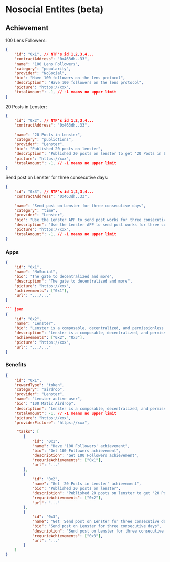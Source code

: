 # Nosocial Entites (beta)

## Achievement

100 Lens Followers:
``` json
{
    "id": "0x1", // NTF's id 1,2,3,4...
    "contractAddress": "0x463dh..33",
    "name": "100 Lens Followers",
    "category": "popularity",
    "provider": "NoSocial",
    "bio": "Have 100 followers on the lens protocol",
    "description": "Have 100 followers on the lens protocol",
    "picture": "https://xxx",
    "totalAmount": -1, // -1 means no upper limit
}
```

20 Posts in Lenster:
``` json
{
    "id": "0x2", // NTF's id 1,2,3,4...
    "contractAddress": "0x463dh..33",
    
    "name": "20 Posts in Lenster",
    "category": "publictions",
    "provider": "Lenster",
    "bio": "Published 20 posts on lenster",
    "description": "Published 20 posts on lenster to get '20 Posts in Lenster' achievement",
    "picture": "https://xxx",
    "totalAmount": -1, // -1 means no upper limit
}
```

Send post on Lenster for three consecutive days:
``` json
{
    "id": "0x3", // NTF's id 1,2,3,4...
    "contractAddress": "0x463dh..33",
    
    "name": "Send post on Lenster for three consecutive days",
    "category": "time",
    "provider": "Lenster",
    "bio": "Use the Lenster APP to send post works for three consecutive days to get this reward",
    "description": "Use the Lenster APP to send post works for three consecutive days to get this reward",
    "picture": "https://xxx",
    "totalAmount": -1, // -1 means no upper limit
}
```

### Apps

``` json
{
    "id": "0x1",
    "name": "NoSocial",
    "bio": "The gate to decentralized and more",
    "description": "The gate to decentralized and more",
    "picture": "https://xxx",
    "achievements": ["0x1"],
    "url": ".../..."
}

``` json
{
    "id": "0x2",
    "name": "Lenster",
    "bio": "Lenster is a composable, decentralized, and permissionless social media web app built with Lens Protocol.",
    "description": "Lenster is a composable, decentralized, and permissionless social media web app built with Lens Protocol.",
    "achievements": ["0x2", "0x3"],
    "picture": "https://xxx",
    "url": ".../..."
}
```

### Benefits

``` json
{
    "id": "0x1",
    "rewardType": "token",
    "category": "airdrop",
    "provider": "Lenster",
    "name": "Lenster active user",
    "bio": "100 Matic Airdrop",
    "description": "Lenster is a composable, decentralized, and permissionless social media web app built with Lens Protocol. Use Lenster and get the airdrop",
    "totalAmount": -1, // -1 means no upper limit
    "picture": "https://xxx",
    "providerPicture": "https://xxx",

     "tasks": [
        {
            "id": "0x1",
            "name": "Have '100 Followers' achievement",
            "bio": "Get 100 Followers achievement",
            "description": "Get 100 Followers achievement",
            "requrieAchievements": ["0x1"],
            "url": "..."
        },
        {
            "id": "0x2",
            "name": "Get '20 Posts in Lenster' achievement",
            "bio": "Published 20 posts on lenster",
            "description": "Published 20 posts on lenster to get '20 Posts in Lenster' achievement",
            "requrieAchievements": ["0x2"],
            "url": "..."
        },
        {
            "id": "0x3",
            "name": "Get 'Send post on Lenster for three consecutive days' achievement",
            "bio": "Send post on Lenster for three consecutive days",
            "description": "Send post on Lenster for three consecutive days",
            "requrieAchievements": ["0x3"],
            "url": "..."
        }
    ]
}
```